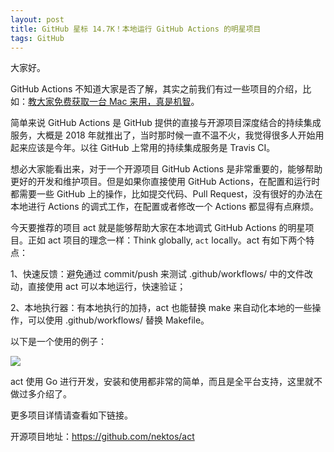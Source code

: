 ```yaml
---
layout: post
title: GitHub 星标 14.7K！本地运行 GitHub Actions 的明星项目
tags: GitHub
---
```


大家好。

GitHub Actions 不知道大家是否了解，其实之前我们有过一些项目的介绍，比如：[教大家免费获取一台 Mac 来用，真是机智](https://mp.weixin.qq.com/s?__biz=MzA3MzE4ODY0Mg==&mid=2455988057&idx=1&sn=9f55f456ab17ff29891e863624a26037&chksm=88851314bff29a0276f935d44057c624c2d5a21d83fb34f6168799c5cb110929477257de9b71&token=1018459310&lang=zh_CN#rd)。

简单来说 GitHub Actions 是 GitHub 提供的直接与开源项目深度结合的持续集成服务，大概是 2018 年就推出了，当时那时候一直不温不火，我觉得很多人开始用起来应该是今年。以往 GitHub 上常用的持续集成服务是 Travis CI。

想必大家能看出来，对于一个开源项目 GitHub Actions 是非常重要的，能够帮助更好的开发和维护项目。但是如果你直接使用 GitHub Actions，在配置和运行时都需要一些 GitHub 上的操作，比如提交代码、Pull Request，没有很好的办法在本地进行 Actions 的调式工作，在配置或者修改一个 Actions 都显得有点麻烦。

今天要推荐的项目 act 就是能够帮助大家在本地调式 GitHub Actions 的明星项目。正如 act 项目的理念一样：Think globally, `act` locally。act 有如下两个特点：

1、快速反馈：避免通过 commit/push 来测试 .github/workflows/ 中的文件改动，直接使用 act 可以本地运行，快速验证；

2、本地执行器：有本地执行的加持，act 也能替换 make 来自动化本地的一些操作，可以使用 .github/workflows/ 替换 Makefile。

以下是一个使用的例子：

![](https://7465-test-3c9b5e-books-1301492295.tcb.qcloud.la/images/act-quickstart-2.gif)

act 使用 Go 进行开发，安装和使用都非常的简单，而且是全平台支持，这里就不做过多介绍了。

更多项目详情请查看如下链接。

开源项目地址：https://github.com/nektos/act

